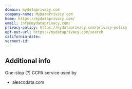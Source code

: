 ```yaml
---
domain: mydataprivacy.com 
company-name: MyDataPrivacy.com
home: https://mydataprivacy.com/
email: info@mydataprivacy.com/
privacy-policy: https://mydataprivacy.com/privacy-policy
opt-out-url: https://mydataprivacy.com/search
california-date:
vermont-id:
---
```


## Additional info

One-stop (?) CCPA service used by

 * alescodata.com


